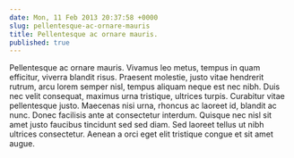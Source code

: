 ```yaml
---
date: Mon, 11 Feb 2013 20:37:58 +0000
slug: pellentesque-ac-ornare-mauris
title: Pellentesque ac ornare mauris.
published: true
---
```

Pellentesque ac ornare mauris. Vivamus leo metus, tempus in quam efficitur, viverra blandit risus. Praesent molestie, justo vitae hendrerit rutrum, arcu lorem semper nisl, tempus aliquam neque est nec nibh. Duis nec velit consequat, maximus urna tristique, ultrices turpis. Curabitur vitae pellentesque justo. Maecenas nisi urna, rhoncus ac laoreet id, blandit ac nunc. Donec facilisis ante at consectetur interdum. Quisque nec nisl sit amet justo faucibus tincidunt sed sed diam. Sed laoreet tellus ut nibh ultrices consectetur. Aenean a orci eget elit tristique congue et sit amet augue.
